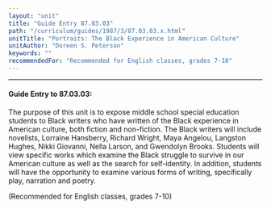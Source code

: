```yaml
---
layout: "unit"
title: "Guide Entry 87.03.03"
path: "/curriculum/guides/1987/3/87.03.03.x.html"
unitTitle: "Portraits: The Black Experience in American Culture"
unitAuthor: "Doreen S. Peterson"
keywords: ""
recommendedFor: "Recommended for English classes, grades 7-10"
---
```

<body>
<hr/>
 <h4>
  Guide Entry to 87.03.03:
 </h4>
 The purpose of this unit is to expose middle school special education students to Black writers who have written of the Black experience in American culture, both fiction and non-fiction. The Black writers will include novelists, Lorraine Hansberry, Richard Wright, Maya Angelou, Langston Hughes, Nikki Giovanni, Nella Larson, and Gwendolyn Brooks. Students will view specific works which examine the Black struggle to survive in our American culture as well as the search for self-identity. In addition, students will have the opportunity to examine various forms of writing, specifically play, narration and poetry.
 <p>
  (Recommended for English classes, grades 7-10)
 </p>

</body>